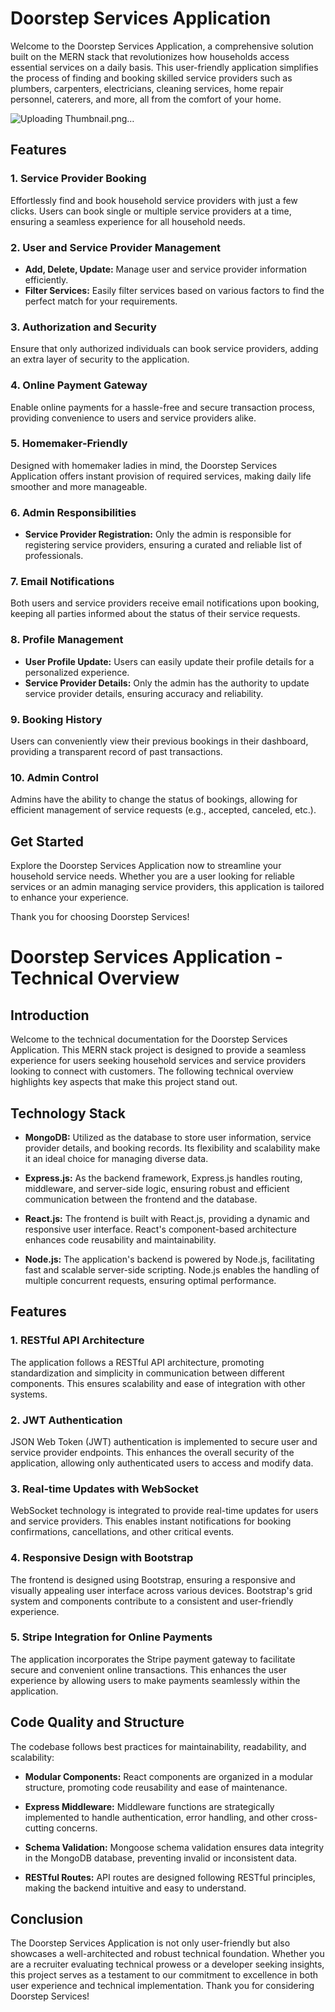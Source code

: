# Doorstep Services Application

Welcome to the Doorstep Services Application, a comprehensive solution built on the MERN stack that revolutionizes how households access essential services on a daily basis. This user-friendly application simplifies the process of finding and booking skilled service providers such as plumbers, carpenters, electricians, cleaning services, home repair personnel, caterers, and more, all from the comfort of your home.

![Uploading Thumbnail.png…]()


## Features

### 1. Service Provider Booking
Effortlessly find and book household service providers with just a few clicks. Users can book single or multiple service providers at a time, ensuring a seamless experience for all household needs.

### 2. User and Service Provider Management
- **Add, Delete, Update:** Manage user and service provider information efficiently.
- **Filter Services:** Easily filter services based on various factors to find the perfect match for your requirements.

### 3. Authorization and Security
Ensure that only authorized individuals can book service providers, adding an extra layer of security to the application.

### 4. Online Payment Gateway
Enable online payments for a hassle-free and secure transaction process, providing convenience to users and service providers alike.

### 5. Homemaker-Friendly
Designed with homemaker ladies in mind, the Doorstep Services Application offers instant provision of required services, making daily life smoother and more manageable.

### 6. Admin Responsibilities
- **Service Provider Registration:** Only the admin is responsible for registering service providers, ensuring a curated and reliable list of professionals.

### 7. Email Notifications
Both users and service providers receive email notifications upon booking, keeping all parties informed about the status of their service requests.

### 8. Profile Management
- **User Profile Update:** Users can easily update their profile details for a personalized experience.
- **Service Provider Details:** Only the admin has the authority to update service provider details, ensuring accuracy and reliability.

### 9. Booking History
Users can conveniently view their previous bookings in their dashboard, providing a transparent record of past transactions.

### 10. Admin Control
Admins have the ability to change the status of bookings, allowing for efficient management of service requests (e.g., accepted, canceled, etc.).

## Get Started
Explore the Doorstep Services Application now to streamline your household service needs. Whether you are a user looking for reliable services or an admin managing service providers, this application is tailored to enhance your experience.

Thank you for choosing Doorstep Services!


# Doorstep Services Application - Technical Overview

## Introduction

Welcome to the technical documentation for the Doorstep Services Application. This MERN stack project is designed to provide a seamless experience for users seeking household services and service providers looking to connect with customers. The following technical overview highlights key aspects that make this project stand out.

## Technology Stack

- **MongoDB:** Utilized as the database to store user information, service provider details, and booking records. Its flexibility and scalability make it an ideal choice for managing diverse data.

- **Express.js:** As the backend framework, Express.js handles routing, middleware, and server-side logic, ensuring robust and efficient communication between the frontend and the database.

- **React.js:** The frontend is built with React.js, providing a dynamic and responsive user interface. React's component-based architecture enhances code reusability and maintainability.

- **Node.js:** The application's backend is powered by Node.js, facilitating fast and scalable server-side scripting. Node.js enables the handling of multiple concurrent requests, ensuring optimal performance.

## Features

### 1. RESTful API Architecture

The application follows a RESTful API architecture, promoting standardization and simplicity in communication between different components. This ensures scalability and ease of integration with other systems.

### 2. JWT Authentication

JSON Web Token (JWT) authentication is implemented to secure user and service provider endpoints. This enhances the overall security of the application, allowing only authenticated users to access and modify data.

### 3. Real-time Updates with WebSocket

WebSocket technology is integrated to provide real-time updates for users and service providers. This enables instant notifications for booking confirmations, cancellations, and other critical events.

### 4. Responsive Design with Bootstrap

The frontend is designed using Bootstrap, ensuring a responsive and visually appealing user interface across various devices. Bootstrap's grid system and components contribute to a consistent and user-friendly experience.

### 5. Stripe Integration for Online Payments

The application incorporates the Stripe payment gateway to facilitate secure and convenient online transactions. This enhances the user experience by allowing users to make payments seamlessly within the application.

## Code Quality and Structure

The codebase follows best practices for maintainability, readability, and scalability:

- **Modular Components:** React components are organized in a modular structure, promoting code reusability and ease of maintenance.

- **Express Middleware:** Middleware functions are strategically implemented to handle authentication, error handling, and other cross-cutting concerns.

- **Schema Validation:** Mongoose schema validation ensures data integrity in the MongoDB database, preventing invalid or inconsistent data.

- **RESTful Routes:** API routes are designed following RESTful principles, making the backend intuitive and easy to understand.



## Conclusion

The Doorstep Services Application is not only user-friendly but also showcases a well-architected and robust technical foundation. Whether you are a recruiter evaluating technical prowess or a developer seeking insights, this project serves as a testament to our commitment to excellence in both user experience and technical implementation. Thank you for considering Doorstep Services!
